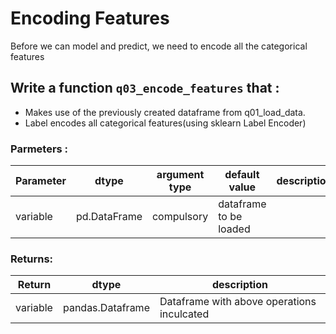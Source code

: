 # Encoding Features

Before we can model and predict, we need to encode all the categorical features

## Write a function `q03_encode_features` that :

- Makes use of the previously created dataframe from q01_load_data.
- Label encodes all categorical features(using sklearn Label Encoder)

### Parmeters :
| Parameter | dtype | argument type | default value | description |
| --- | --- | --- | --- | --- |
| variable | pd.DataFrame | compulsory |  dataframe to be loaded |

### Returns:
| Return | dtype | description |
| --- | --- | --- |
| variable | pandas.Dataframe | Dataframe with above operations inculcated |
